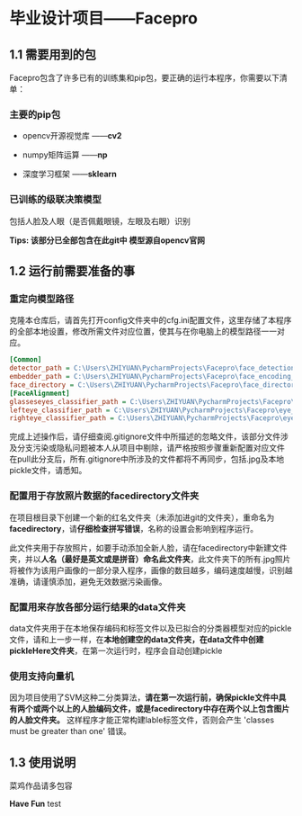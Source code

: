 # 毕业设计项目——Facepro
## 1.1 需要用到的包
Facepro包含了许多已有的训练集和pip包，要正确的运行本程序，你需要以下清单：

### 主要的pip包
- opencv开源视觉库 ——**cv2**
 
- numpy矩阵运算 ——**np**
 
- 深度学习框架 ——**sklearn**
 
 ### 已训练的级联决策模型
 包括人脸及人眼（是否佩戴眼镜，左眼及右眼）识别
 
 **Tips: 该部分已全部包含在此git中 模型源自opencv官网**
 
 
 ## 1.2 运行前需要准备的事
 ### 重定向模型路径
  克隆本仓库后，请首先打开config文件夹中的cfg.ini配置文件，这里存储了本程序的全部本地设置，修改所需文件对应位置，使其与在你电脑上的模型路径一一对应。
```.ini
[Common]
detector_path = C:\Users\ZHIYUAN\PycharmProjects\Facepro\face_detection_model
embedder_path = C:\Users\ZHIYUAN\PycharmProjects\Facepro\face_encoding_model\openface_nn4.small2.v1.t7
face_directory = C:\Users\ZHIYUAN\PycharmProjects\Facepro\face_directory
[FaceAlignment]
glasseseyes_classifier_path = C:\Users\ZHIYUAN\PycharmProjects\Facepro\eye_detection_model\haarcascade_eye_tree_eyeglasses.xml
lefteye_classifier_path = C:\Users\ZHIYUAN\PycharmProjects\Facepro\eye_detection_model\haarcascade_lefteye_2splits.xml
righteye_classifier_path = C:\Users\ZHIYUAN\PycharmProjects\Facepro\eye_detection_model\haarcascade_righteye_2splits.xml

```
完成上述操作后，请仔细查阅.gitignore文件中所描述的忽略文件，该部分文件涉及分支污染或隐私问题被本人从项目中剔除，请严格按照步骤重新配置对应文件
在pull此分支后，所有.gitignore中所涉及的文件都将不再同步，包括.jpg及本地pickle文件，请悉知。

### 配置用于存放照片数据的facedirectory文件夹
在项目根目录下创建一个新的红名文件夹（未添加进git的文件夹），重命名为**facedirectory**，请**仔细检查拼写错误**，名称的设置会影响到程序运行。

此文件夹用于存放照片，如要手动添加全新人脸，请在facedirectory中新建文件夹，并以**人名（最好是英文或是拼音）命名此文件夹**，此文件夹下的所有.jpg照片将被作为该用户画像的一部分录入程序，画像的数目越多，编码速度越慢，识别越准确，请谨慎添加，避免无效数据污染画像。
### 配置用来存放各部分运行结果的data文件夹
data文件夹用于在本地保存编码和标签文件以及已拟合的分类器模型对应的pickle文件，请和上一步一样，在**本地创建空的data文件夹，在data文件中创建pickleHere文件夹**，在第一次运行时，程序会自动创建pickle
### 使用支持向量机
因为项目使用了SVM这种二分类算法，**请在第一次运行前，确保pickle文件中具有两个或两个以上的人脸编码文件，或是facedirectory中存在两个以上包含图片的人脸文件夹。** 这样程序才能正常构建lable标签文件，否则会产生 'classes must be greater than one' 错误。
## 1.3 使用说明
菜鸡作品请多包容

 **Have Fun**
test